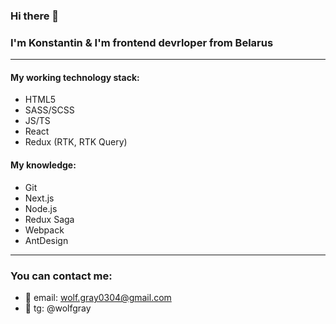 ### Hi there 👋
### I'm Konstantin & I'm frontend devrloper from Belarus

---

#### My working technology stack:
- HTML5
- SASS/SCSS
- JS/TS
- React
- Redux (RTK, RTK Query)

#### My knowledge:
- Git
- Next.js
- Node.js
- Redux Saga
- Webpack
- AntDesign

---

### You can contact me:

- 💬 email: wolf.gray0304@gmail.com
- 💬 tg: @wolfgray


<!--
**WolfGray101/WolfGray101** is a ✨ _special_ ✨ repository because its `README.md` (this file) appears on your GitHub profile.

Here are some ideas to get you started:

- 🔭 I’m currently working on ...
- 🌱 I’m currently learning ...
- 👯 I’m looking to collaborate on ...
- 🤔 I’m looking for help with ...
- 💬 Ask me about ...
- 📫 How to reach me: ...
- 😄 Pronouns: ...
- ⚡ Fun fact: ...
-->
